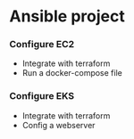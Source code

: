 # Ansible project
### Configure EC2
- Integrate with terraform
- Run a docker-compose file

### Configure EKS
- Integrate with terraform
- Config a webserver
